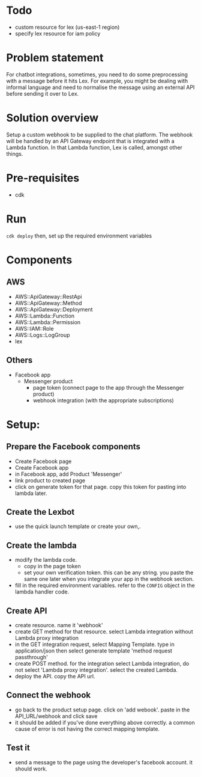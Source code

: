 # Todo
- custom resource for lex (us-east-1 region)
- specify lex resource for iam policy

# Problem statement
For chatbot integrations, sometimes, you need to do some preprocessing with a message before it hits Lex. For example, you might be dealing with informal language and need to normalise the message using an external API before sending it over to Lex.

# Solution overview
Setup a custom webhook to be supplied to the chat platform. The webhook will be handled by an API Gateway endpoint that is integrated with a Lambda function. In that Lambda function, Lex is called, amongst other things.

# Pre-requisites
- cdk

# Run

`cdk deploy`
then, set up the required environment variables

# Components
## AWS
- AWS::ApiGateway::RestApi
- AWS::ApiGateway::Method
- AWS::ApiGateway::Deployment
- AWS::Lambda::Function
- AWS::Lambda::Permission
- AWS::IAM::Role
- AWS::Logs::LogGroup
- lex
## Others
- Facebook app
  - Messenger product
    - page token (connect page to the app through the Messenger product)
    - webhook integration (with the appropriate subscriptions)

# Setup:
## Prepare the Facebook components
- Create Facebook page
- Create Facebook app
- in Facebook app, add Product 'Messenger'
- link product to created page
- click on generate token for that page. copy this token for pasting into lambda later.
## Create the Lexbot
- use the quick launch template or create your own,.
## Create the lambda
- modify the lambda code.
  - copy in the page token
  - set your own verification token. this can be any string. you paste the same one later when you integrate your app in the webhook section.
- fill in the required environment variables. refer to the `CONFIG` object in the lambda handler code.
## Create API 
- create resource. name it 'webhook'
- create GET method for that resource. select Lambda integration without Lambda proxy integration
- in the GET integration request, select Mapping Template. type in application/json then select generate template 'method request passthrough'
- create POST method. for the integration select Lambda integration, do not select 'Lambda proxy integration'. select the created Lambda. 
- deploy the API. copy the API url.
## Connect the webhook
- go back to the product setup page. click on 'add webook'. paste in the API_URL/webhook and click save
- it should be added if you've done everything above correctly. a common cause of error is not having the correct mapping template.
## Test it
- send a message to the page using the developer's facebook account. it should work.